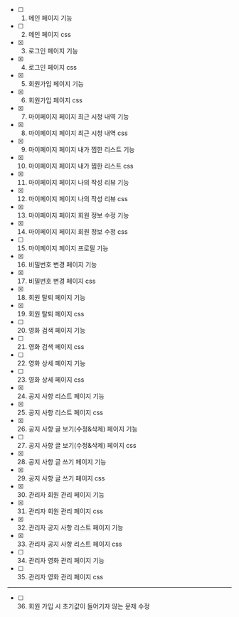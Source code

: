 - [ ] 01. 메인 페이지 기능
- [ ] 02. 메인 페이지 css
- [x] 03. 로그인 페이지 기능
- [x] 04. 로그인 페이지 css
- [x] 05. 회원가입 페이지 기능
- [x] 06. 회원가입 페이지 css
- [x] 07. 마이페이지 페이지 최근 시청 내역 기능
- [x] 08. 마이페이지 페이지 최근 시청 내역 css
- [x] 09. 마이페이지 페이지 내가 찜한 리스트 기능
- [x] 10. 마이페이지 페이지 내가 찜한 리스트 css
- [x] 11. 마이페이지 페이지 나의 작성 리뷰 기능
- [x] 12. 마이페이지 페이지 나의 작성 리뷰 css
- [x] 13. 마이페이지 페이지 회원 정보 수정 기능
- [x] 14. 마이페이지 페이지 회원 정보 수정 css
- [ ] 15. 마이페이지 페이지 프로필 기능
- [x] 16. 비밀번호 변경 페이지 기능
- [x] 17. 비밀번호 변경 페이지 css
- [x] 18. 회원 탈퇴 페이지 기능
- [x] 19. 회원 탈퇴 페이지 css
- [ ] 20. 영화 검색 페이지 기능
- [ ] 21. 영화 검색 페이지 css
- [ ] 22. 영화 상세 페이지 기능
- [ ] 23. 영화 상세 페이지 css
- [x] 24. 공지 사항 리스트 페이지 기능
- [x] 25. 공지 사항 리스트 페이지 css
- [x] 26. 공지 사항 글 보기(수정&삭제) 페이지 기능
- [ ] 27. 공지 사항 글 보기(수정&삭제) 페이지 css
- [x] 28. 공지 사항 글 쓰기 페이지 기능
- [x] 29. 공지 사항 글 쓰기 페이지 css
- [x] 30. 관리자 회원 관리 페이지 기능
- [x] 31. 관리자 회원 관리 페이지 css
- [x] 32. 관리자 공지 사항 리스트 페이지 기능
- [x] 33. 관리자 공지 사항 리스트 페이지 css
- [ ] 34. 관리자 영화 관리 페이지 기능
- [ ] 35. 관리자 영화 관리 페이지 css
---
- [ ] 36. 회원 가입 시 초기값이 들어기자 않는 문제 수정